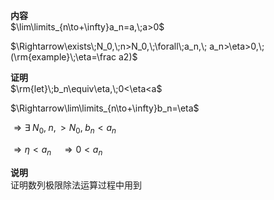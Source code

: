 **内容**  
$\lim\limits_{n\to+\infty}a_n=a,\;a>0$  
  
$\Rightarrow\exists\;N_0,\;n>N_0,\;\forall\;a_n,\;  
a_n>\eta>0,\;(\rm{example}\;\eta=\frac a2)$  
  
**证明**  
$\rm{let}\;b_n\equiv\eta,\;0<\eta<a$  
  
$\Rightarrow\lim\limits_{n\to+\infty}b_n=\eta$  
  
$\Rightarrow\exists\;N_0,\;n,>N_0,\;b_n<a_n$  
  
$\Rightarrow\eta<a_n\quad\Rightarrow0<a_n$  
  
**说明**  
证明数列极限除法运算过程中用到  
